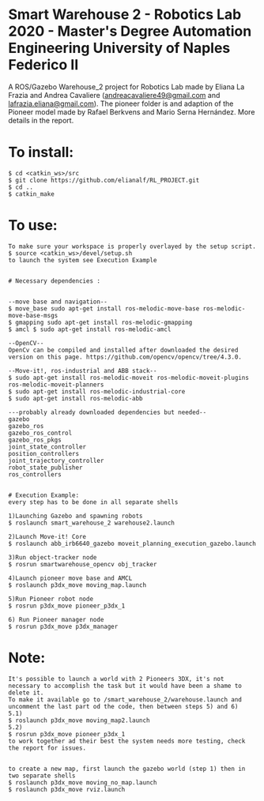 # Smart Warehouse 2 - Robotics Lab 2020 - Master's Degree Automation Engineering University of Naples Federico II  

A ROS/Gazebo Warehouse_2 project for Robotics Lab made by Eliana La Frazia and Andrea Cavaliere (andreacavaliere49@gmail.com and lafrazia.eliana@gmail.com). The pioneer folder is and adaption of the Pioneer model made by Rafael Berkvens and Mario Serna Hernández. 
More details in the report.


# To install:
```
$ cd <catkin_ws>/src
$ git clone https://github.com/elianalf/RL_PROJECT.git 
$ cd ..
$ catkin_make
```

# To use:
```
To make sure your workspace is properly overlayed by the setup script.
$ source <catkin_ws>/devel/setup.sh
to launch the system see Execution Example


# Necessary dependencies :


--move base and navigation-- 
$ move_base sudo apt-get install ros-melodic-move-base ros-melodic-move-base-msgs 
$ gmapping sudo apt-get install ros-melodic-gmapping
$ amcl $ sudo apt-get install ros-melodic-amcl

--OpenCV--
OpenCv can be compiled and installed after downloaded the desired version on this page. https://github.com/opencv/opencv/tree/4.3.0.

--Move-it!, ros-industrial and ABB stack--
$ sudo apt-get install ros-melodic-moveit ros-melodic-moveit-plugins ros-melodic-moveit-planners
$ sudo apt-get install ros-melodic-industrial-core
$ sudo apt-get install ros-melodic-abb

---probably already downloaded dependencies but needed--
gazebo
gazebo_ros
gazebo_ros_control
gazebo_ros_pkgs
joint_state_controller
position_controllers
joint_trajectory_controller
robot_state_publisher
ros_controllers


# Execution Example:
every step has to be done in all separate shells

1)Launching Gazebo and spawning robots
$ roslaunch smart_warehouse_2 warehouse2.launch

2)Launch Move-it! Core
$ roslaunch abb_irb6640_gazebo moveit_planning_execution_gazebo.launch 

3)Run object-tracker node
$ rosrun smartwarehouse_opencv obj_tracker

4)Launch pioneer move base and AMCL
$ roslaunch p3dx_move moving_map.launch

5)Run Pioneer robot node
$ rosrun p3dx_move pioneer_p3dx_1

6) Run Pioneer manager node
$ rosrun p3dx_move p3dx_manager
```


# Note:
```
It's possible to launch a world with 2 Pioneers 3DX, it's not necessary to accomplish the task but it would have been a shame to delete it.
To make it available go to /smart_warehouse_2/warehouse.launch and uncomment the last part od the code, then between steps 5) and 6)  
5.1) 
$ roslaunch p3dx_move moving_map2.launch
5.2) 
$ rosrun p3dx_move pioneer_p3dx_1
to work together ad their best the system needs more testing, check the report for issues.


to create a new map, first launch the gazebo world (step 1) then in two separate shells
$ roslaunch p3dx_move moving_no_map.launch
$ roslaunch p3dx_move rviz.launch

```
